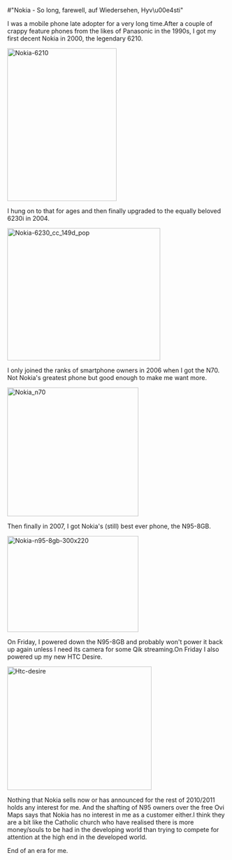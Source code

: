 #"Nokia - So long, farewell, auf Wiedersehen, Hyv\u00e4sti"


 <p>I was a mobile phone late adopter for a very long time.After a couple of crappy feature phones from the likes of Panasonic in the 1990s, I got my first decent Nokia in 2000, the legendary 6210.</p>
<p><div class='p_embed p_image_embed'>
<img alt="Nokia-6210" height="350" src="http://getfile8.posterous.com/getfile/files.posterous.com/temp-2010-05-02/IEGnnBfAmyoGGJHmFndIilHlwfjwhtnqAlaqkpimtvoqsAcGawwknBeIkbxI/nokia-6210.jpg.scaled500.jpg" width="250" />
</div>
</p>
<p>I hung on to that for ages and then finally upgraded to the equally beloved 6230i in 2004.</p>
<p><div class='p_embed p_image_embed'>
<img alt="Nokia-6230_cc_149d_pop" height="303" src="http://getfile9.posterous.com/getfile/files.posterous.com/temp-2010-05-02/harCClsxJvrJJwgbGBnpgmpysdpBHGszdGhjIkfrreaIIDAlGekuCjaqGavq/nokia-6230_cc_149d_pop.jpg.scaled500.jpg" width="350" />
</div>
</p>
<p>I only joined the ranks of smartphone owners in 2006 when I got the N70. Not Nokia's greatest phone but good enough to make me want more.</p>
<p><div class='p_embed p_image_embed'>
<img alt="Nokia_n70" height="295" src="http://getfile8.posterous.com/getfile/files.posterous.com/temp-2010-05-02/rpbCJpknFEhfAsjhFIABxsdtjxjfHbuvIwcrGslGcgCljFCwJnwdcjHJjzsa/nokia_n70.jpg.scaled500.jpg" width="300" />
</div>
</p>
<p>Then finally in 2007, I got Nokia's (still) best ever phone, the N95-8GB.</p>
<p><div class='p_embed p_image_embed'>
<img alt="Nokia-n95-8gb-300x220" height="220" src="http://getfile4.posterous.com/getfile/files.posterous.com/temp-2010-05-02/tmdmCynmDHwkHkpyjHGcEekuxEniIFvBiFBjvstaqzhCBrHEaoHAwxGjgehg/Nokia-N95-8GB-300x220.jpg.scaled500.jpg" width="300" />
</div>
</p>
<p>On Friday, I powered down the N95-8GB and probably won't power it back up again unless I need its camera for some Qik streaming.On Friday I also powered up my new HTC Desire.</p>
<p><div class='p_embed p_image_embed'>
<img alt="Htc-desire" height="283" src="http://getfile7.posterous.com/getfile/files.posterous.com/temp-2010-05-02/iJAyhtqasJnuDgJBuHjomJFdoxlFHqjgpdGfenDqslrdibbGtnmurnlFJExa/htc-desire.jpg.scaled500.jpg" width="330" />
</div>
</p>
<p>Nothing that Nokia sells now or has announced for the rest of 2010/2011 holds any interest for me. And the shafting of N95 owners over the free Ovi Maps says that Nokia has no interest in me as a customer either.I think they are a bit like the Catholic church who have realised there is more money/souls to be had in the developing world than trying to compete for attention at the high end in the developed world.</p>
<p>End of an era for me.</p>
<p></p>
<p></p>
 